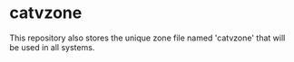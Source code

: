 # catvzone
This repository also stores the unique zone file named 'catvzone' that will be used in all systems.
